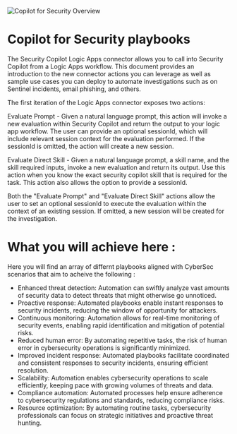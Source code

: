 ![Copilot for Security Overview](https://github.com/KwachSean/Copilot-For-Security/blob/main/Copilot%20for%20Security.png)
# Copilot for Security playbooks

The Security Copilot Logic Apps connector allows you to call into Security Copilot from a Logic Apps workflow. This document provides an introduction to the new connector actions you can leverage as well as sample use cases you can deploy to automate investigations such as on Sentinel incidents, email phishing, and others.

The first iteration of the Logic Apps connector exposes two actions:

Evaluate Prompt - Given a natural language prompt, this action will invoke a new evaluation within Security Copilot and return the output to your logic app workflow. The user can provide an optional sessionId, which will include relevant session context for the evaluation performed. If the sessionId is omitted, the action will create a new session.

Evaluate Direct Skill - Given a natural language prompt, a skill name, and the skill required inputs, invoke a new evaluation and return its output. Use this action when you know the exact security copilot skill that is required for the task. This action also allows the option to provide a sessionId.

Both the "Evaluate Prompt" and "Evaluate Direct Skill" actions allow the user to set an optional sessionId to execute the evaluation within the context of an existing session. If omitted, a new session will be created for the investigation.

# What you will achieve here :
Here you will find an array of differnt playbooks aligned with CyberSec scenarios that aim to acheive the following :
- Enhanced threat detection: Automation can swiftly analyze vast amounts of security data to detect threats that might otherwise go unnoticed.
- Proactive response: Automated playbooks enable instant responses to security incidents, reducing the window of opportunity for attackers.
- Continuous monitoring: Automation allows for real-time monitoring of security events, enabling rapid identification and mitigation of potential risks.
- Reduced human error: By automating repetitive tasks, the risk of human error in cybersecurity operations is significantly minimized.
- Improved incident response: Automated playbooks facilitate coordinated and consistent responses to security incidents, ensuring efficient resolution.
- Scalability: Automation enables cybersecurity operations to scale efficiently, keeping pace with growing volumes of threats and data.
- Compliance automation: Automated processes help ensure adherence to cybersecurity regulations and standards, reducing compliance risks.
- Resource optimization: By automating routine tasks, cybersecurity professionals can focus on strategic initiatives and proactive threat hunting.